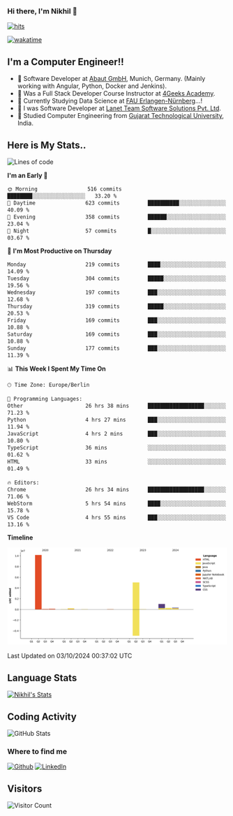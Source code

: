 ### Hi there, I'm Nikhil 👋

[![hits](https://hits.sh/github.com/silentsoft/hits.svg?color=2311cc)](https://hits.sh/github.com/silentsoft/hits/)

[![wakatime](https://wakatime.com/badge/user/369b6a3a-7953-4ff9-b7c7-be53d0a7ccc6.svg)](https://wakatime.com/@369b6a3a-7953-4ff9-b7c7-be53d0a7ccc6)

## I'm a  Computer Engineer!!

- 🌱 Software Developer at [Abaut GmbH](https://www.abaut.de/), Munich, Germany. (Mainly working with Angular, Python, Docker and Jenkins).
- 🌱 Was a Full Stack Developer Course Instructor at [4Geeks Academy](https://4geeks.com/).
- 🌱 Currently Studying Data Science at [FAU Erlangen-Nürnberg](https://www.fau.de/)...!
- 🌱 I was Software Developer at [Lanet Team Software Solutions Pvt. Ltd](https://lanetteam.com/).
- 🌱 Studied Computer Engineering from [Gujarat Technological University](https://www.gtu.ac.in/), India.

<h2>Here is My Stats..</h2>

<!--START_SECTION:waka-->
![Lines of code](https://img.shields.io/badge/From%20Hello%20World%20I%27ve%20Written-17.1%20million%20lines%20of%20code-blue)

**I'm an Early 🐤** 

```text
🌞 Morning                516 commits         ████████░░░░░░░░░░░░░░░░░   33.20 % 
🌆 Daytime                623 commits         ██████████░░░░░░░░░░░░░░░   40.09 % 
🌃 Evening                358 commits         ██████░░░░░░░░░░░░░░░░░░░   23.04 % 
🌙 Night                  57 commits          █░░░░░░░░░░░░░░░░░░░░░░░░   03.67 % 
```
📅 **I'm Most Productive on Thursday** 

```text
Monday                   219 commits         ████░░░░░░░░░░░░░░░░░░░░░   14.09 % 
Tuesday                  304 commits         █████░░░░░░░░░░░░░░░░░░░░   19.56 % 
Wednesday                197 commits         ███░░░░░░░░░░░░░░░░░░░░░░   12.68 % 
Thursday                 319 commits         █████░░░░░░░░░░░░░░░░░░░░   20.53 % 
Friday                   169 commits         ███░░░░░░░░░░░░░░░░░░░░░░   10.88 % 
Saturday                 169 commits         ███░░░░░░░░░░░░░░░░░░░░░░   10.88 % 
Sunday                   177 commits         ███░░░░░░░░░░░░░░░░░░░░░░   11.39 % 
```


📊 **This Week I Spent My Time On** 

```text
🕑︎ Time Zone: Europe/Berlin

💬 Programming Languages: 
Other                    26 hrs 38 mins      ██████████████████░░░░░░░   71.23 % 
Python                   4 hrs 27 mins       ███░░░░░░░░░░░░░░░░░░░░░░   11.94 % 
JavaScript               4 hrs 2 mins        ███░░░░░░░░░░░░░░░░░░░░░░   10.80 % 
TypeScript               36 mins             ░░░░░░░░░░░░░░░░░░░░░░░░░   01.62 % 
HTML                     33 mins             ░░░░░░░░░░░░░░░░░░░░░░░░░   01.49 % 

🔥 Editors: 
Chrome                   26 hrs 34 mins      ██████████████████░░░░░░░   71.06 % 
WebStorm                 5 hrs 54 mins       ████░░░░░░░░░░░░░░░░░░░░░   15.78 % 
VS Code                  4 hrs 55 mins       ███░░░░░░░░░░░░░░░░░░░░░░   13.16 % 
```

**Timeline**

![Lines of Code chart](https://raw.githubusercontent.com/nikhilmaguwala/nikhilmaguwala/main/assets/bar_graph.png)


 Last Updated on 03/10/2024 00:37:02 UTC
<!--END_SECTION:waka-->

<h2>Language Stats</h2>

[![Nikhil's Stats](https://github-readme-stats.vercel.app/api/wakatime?username=nikhilmaguwala&layout=compact&title=Stats)](https://github.com/nikhilmaguwala)


<h2>Coding Activity</h2>

<p><img src="https://wakatime.com/share/@nikhilmaguwala/7dd532b8-3e5e-4c26-8c46-68cc27712a92.svg" alt="GitHub Stats"></p>

<h3>Where to find me</h3>
<p>
    <a href="https://github.com/nikhilmaguwala" target="_blank"><img alt="Github" src="https://img.shields.io/badge/GitHub-%2312100E.svg?&style=for-the-badge&logo=Github&logoColor=white" /></a>
    <a href="https://www.linkedin.com/in/nikhil-maguwala" target="_blank"><img alt="LinkedIn" src="https://img.shields.io/badge/linkedin-%230077B5.svg?&style=for-the-badge&logo=linkedin&logoColor=white" /></a> 
</p>


<h2>Visitors</h2>

![Visitor Count](https://profile-counter.glitch.me/nikhilmaguwala/count.svg)

[website]: https://nikhilmaguwala.github.io/
[instagram]: https://www.instagram.com/nikhil_maguwala/
[linkedin]: https://www.linkedin.com/in/nikhil-maguwala/

